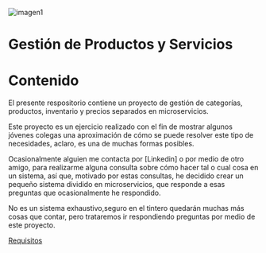 ![imagen1](./documentation/images/DALL·E%202024-04-18%2019.32.50%20-%20Create%20a%20wide%20panoramic%20image%20representing%20the%20microservices%20architecture%20for%20a%20software%20product.%20The%20image%20should%20include%20icons%20and%20abstract%20visualiz.webp)

# Gestión de Productos y Servicios

# Contenido

El presente respositorio contiene un proyecto de gestión de categorías, productos, inventario y precios separados en microservicios.

Este proyecto es un ejercicio realizado con el fin de mostrar algunos jóvenes colegas una aproximación de cómo se puede resolver este tipo de necesidades, aclaro, es una de muchas formas posibles.

Ocasionalmente alguien me contacta por [Linkedin] o por medio de otro amigo, para realizarme alguna consulta sobre cómo hacer tal o cual cosa en un sistema, así que, motivado por estas consultas, he decidido crear un pequeño sistema dividido en microservicios, que responde a esas preguntas que ocasionalmente he respondido.

No es un sistema exhaustivo,seguro en el tintero quedarán muchas más cosas que contar, pero trataremos ir respondiendo preguntas por medio de este proyecto.

[Requisitos](./documentation/001%20-%20requisitos.md)
